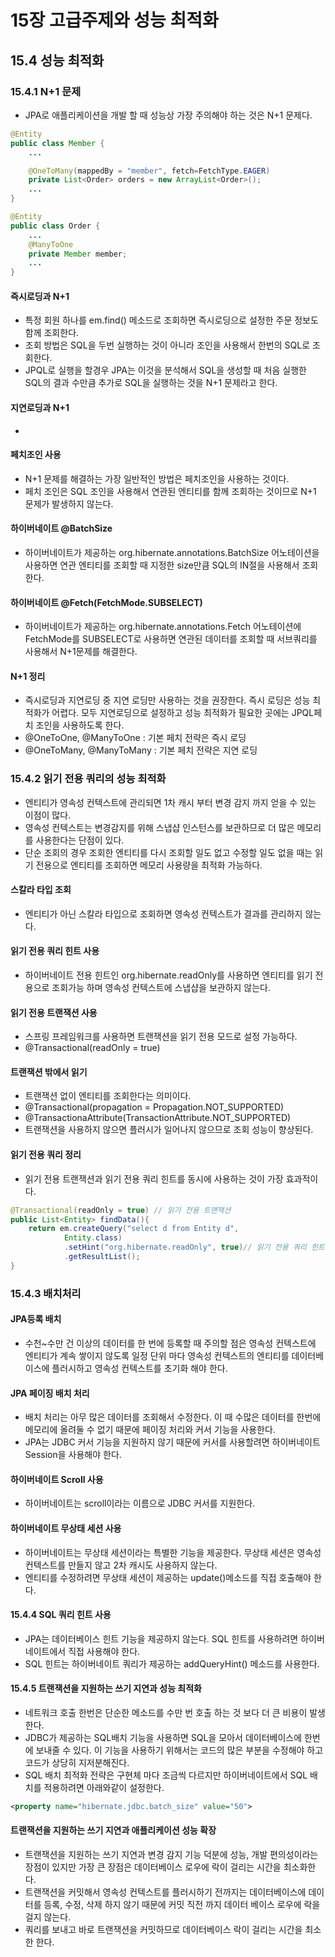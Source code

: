 # 15장 고급주제와 성능 최적화

## 15.4 성능 최적화 
### 15.4.1 N+1 문제 
- JPA로 애플리케이션을 개발 할 때 성능상 가장 주의해야 하는 것은  N+1 문제다. 
```java
@Entity 
public class Member {
    ...

    @OneToMany(mappedBy = "member", fetch=FetchType.EAGER)
    private List<Order> orders = new ArrayList<Order>();
    ...
}

@Entity 
public class Order {
    ...
    @ManyToOne
    private Member member;
    ...
}

```
#### 즉시로딩과 N+1 
- 특정 회원 하나를 em.find() 메소드로 조회하면 즉시로딩으로 설정한 주문 정보도 함께 조회한다. 
- 조회 방법은 SQL을 두번 실행하는 것이 아니라 조인을 사용해서 한번의 SQL로 조회한다. 
- JPQL로 실행을 할경우 JPA는 이것을 분석해서 SQL을 생성할 때 처음 실행한 SQL의 결과 수만큼 추가로 SQL을 실행하는 것을 N+1 문제라고 한다. 


#### 지연로딩과 N+1 
- 
#### 페치조인 사용 
- N+1 문제를 해결하는 가장 일반적인 방법은 페치조인을 사용하는 것이다. 
- 페치 조인은 SQL 조인을 사용해서 연관된 엔티티를 함께 조회하는 것이므로 N+1 문제가 발생하지 않는다.

#### 하이버네이트 @BatchSize 
- 하이버네이트가 제공하는 org.hibernate.annotations.BatchSize 어노테이션을 사용하면 연관 엔티티를 조회할 때 지정한 size만큼 SQL의 IN절을 사용해서 조회한다. 


#### 하이버네이트 @Fetch(FetchMode.SUBSELECT)
- 하이버네이트가 제공하는 org.hibernate.annotations.Fetch 어노테이션에 FetchMode를 SUBSELECT로 사용하면 연관된 데이터를 조회할 때 서브쿼리를 사용해서 N+1문제를 해결한다. 


#### N+1 정리 
- 즉시로딩과 지연로딩 중 지연 로딩만 사용하는 것을 권장한다. 즉시 로딩은 성능 최적화가 어렵다. 모두 지연로딩으로 설정하고 성능 최적화가 필요한 곳에는 JPQL페치 조인을 사용하도록 한다. 
- @OneToOne, @ManyToOne : 기본 페치 전략은 즉시 로딩 
- @OneToMany, @ManyToMany : 기본 페치 전략은 지연 로딩 


### 15.4.2 읽기 전용 쿼리의 성능 최적화 
- 엔티티가 영속성 컨텍스트에 관리되면 1차 캐시 부터 변경 감지 까지 얻을 수 있는 이점이 많다. 
- 영속성 컨텍스트는 변경감지를 위해 스냅샵 인스턴스를 보관하므로 더 많은 메모리를 사용한다는 단점이 있다. 
- 단순 조회의 경우 조회한 엔티티를 다시 조회할 일도 없고 수정할 일도 없을 때는 읽기 전용으로 엔티티를 조회하면 메모리 사용량을 최적화 가능하다. 

#### 스칼라 타입 조회 
- 엔티티가 아닌 스칼라 타입으로 조회하면 영속성 컨텍스트가 결과를 관리하지 않는다. 

#### 읽기 전용 쿼리 힌트 사용 
- 하이버네이트 전용 힌트인 org.hibernate.readOnly를 사용하면 엔티티를 읽기 전용으로 조회가능 하며 영속성 컨텍스트에 스냅샵을 보관하지 않는다. 
#### 읽기 전용 트랜잭션 사용 
- 스프링 프레임워크를 사용하면 트랜잭션을 읽기 전용 모드로 설정 가능하다. 
- @Transactional(readOnly = true) 
#### 트랜잭션 밖에서 읽기 
- 트랜잭션 없이 엔티티를 조회한다는 의미이다. 
- @Transactional(propagation = Propagation.NOT_SUPPORTED)
- @TransactionaAttribute(TransactionAttribute.NOT_SUPPORTED)
- 트랜잭션을 사용하지 않으면 플러시가 일어나지 않으므로 조회 성능이 향상된다. 

#### 읽기 전용 쿼리 정리 
- 읽기 전용 트랜잭션과 읽기 전용 쿼리 힌트를 동시에 사용하는 것이 가장 효과적이다. 
```java
@Transactional(readOnly = true) // 읽기 전용 트랜잭션 
public List<Entity> findData(){
    return em.createQuery("select d from Entity d",
            Entity.class)
            .setHint("org.hibernate.readOnly", true)// 읽기 전용 쿼리 힌트 
            .getResultList();
}

```

### 15.4.3 배치처리
#### JPA등록 배치 
- 수천~수만 건 이상의 데이터를 한 번에 등록할 때 주의할 점은 영속성 컨텍스트에 엔티티가 계속 쌓이지 않도록 일정 단위 마다 영속성 컨텍스트의 엔티티를 데이터베이스에 플러시하고 영속성 컨텍스트를 초기화 해야 한다. 

#### JPA 페이징 배치 처리 
- 배치 처리는 아무 많은 데이터를 조회해서 수정한다. 이 때 수많은 데이터를 한번에 메모리에 올려둘 수 없기 때문에 페이징 처리와 커서 기능을 사용한다. 
- JPA는 JDBC 커서 기능을 지원하지 않기 때문에 커서를 사용할려면 하이버네이트 Session을 사용해야 한다. 

#### 하이버네이트 Scroll 사용 
- 하이버네이트는 scroll이라는 이름으로 JDBC 커서를 지원한다. 

#### 하이버네이트 무상태 세션 사용 
- 하이버네이트는 무상태 세션이라는 특별한 기능을 제공한다. 무상태 세션은 영속성 컨텍스트를 만들지 않고 2차 캐시도 사용하지 않는다. 
- 엔티티를 수정하려면 무상태 세션이 제공하는 update()메소드를 직접 호출해야 한다. 

#### 15.4.4 SQL 쿼리 힌트 사용 
- JPA는 데이터베이스 힌트 기능을 제공하지 않는다. SQL 힌트를 사용하려면 하이버네이트에서 직접 사용해야 한다. 
- SQL 힌트는 하이버네이트 쿼리가 제공하는 addQueryHint() 메소드를 사용한다. 

#### 15.4.5 트랜잭션을 지원하는 쓰기 지연과 성능 최적화 
- 네트워크 호출 한번은 단순한 메소드를 수만 번 호출 하는 것 보다 더 큰 비용이 발생한다. 
- JDBC가 제공하는 SQL배치 기능을 사용하면 SQL을 모아서 데이터베이스에 한번에 보내줄 수 있다. 이 기능을 사용하기 위해서는 코드의 많은 부분을 수정해야 하고 코드가 상당히 지저분해진다. 
- SQL 배치 최적화 전략은 구현체 마다 조금씩 다르지만 하이버네이트에서 SQL 배치를 적용하려면 아래와같이 설정한다. 
```xml
<property name="hibernate.jdbc.batch_size" value="50">
``` 

#### 트랜잭션을 지원하는 쓰기 지연과 애플리케이션 성능 확장 
- 트랜잭션을 지원하는 쓰기 지연과 변경 감지 기능 덕분에 성능, 개발 편의성이라는 장점이 있지만 가장 큰 장점은 데이터베이스 로우에 락이 걸리는 시간을 최소화한다. 
- 트랜잭션을 커밋해서 영속성 컨텍스트를 플러시하기 전까지는 데이터베이스에 데이터를 등록, 수정, 삭제 하지 않기 때문에 커밋 직전 까지 데이터 베이스 로우에 락을 걸지 않는다. 
- 쿼리를 보내고 바로 트랜잭션을 커밋하므로 데이터베이스 락이 걸리는 시간을 최소한 한다. 


